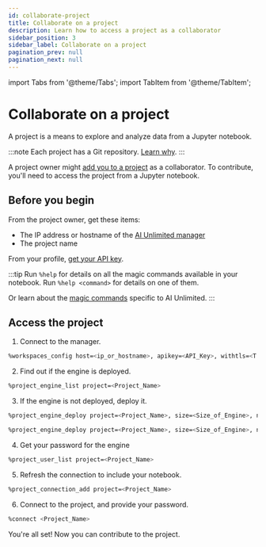 ```yaml
---
id: collaborate-project
title: Collaborate on a project
description: Learn how to access a project as a collaborator
sidebar_position: 3
sidebar_label: Collaborate on a project
pagination_prev: null
pagination_next: null
---
```


import Tabs from '@theme/Tabs';
import TabItem from '@theme/TabItem';

# Collaborate on a project

A project is a means to explore and analyze data from a Jupyter notebook. 

:::note
Each project has a Git repository. [Learn why](/docs/glossary.md#project-repository).
:::

A project owner might [add you to a project](../manage-ai-unlimited/add-collaborators.md) as a collaborator. To contribute, you'll need to access the project from a Jupyter notebook.


## Before you begin

From the project owner, get these items:
- The IP address or  hostname of the [AI Unlimited manager](/docs/glossary.md#ai-unlimited-manager)
- The project name

From your profile, [get your API key](/docs/explore-and-analyze-data/get-api-key.md). 

:::tip
Run `%help` for details on all the magic commands available in your notebook. Run `%help <command>` for details on one of them. 

Or learn about the [magic commands](/docs/explore-and-analyze-data/magic-commands.md) specific to AI Unlimited. 
:::


## Access the project

1. Connect to the manager.
```bash 
%workspaces_config host=<ip_or_hostname>, apikey=<API_Key>, withtls=<T|F>
```

2. Find out if the engine is deployed.
```bash 
%project_engine_list project=<Project_Name>
```

3. If the engine is not deployed, deploy it.
<Tabs>
<TabItem value="aws1" label="AWS">

```bash 
%project_engine_deploy project=<Project_Name>, size=<Size_of_Engine>, node=<Number_of_Nodes>, subnet=<Subnet_id>, region=<Region>, restore-<true|false>, prefixlist=<Prefix_List>, securitygroups=<Security_Group>, cidrs=<CIDR>, tags=<Tags>, iamrole=<IAM_Role>, roleprefix=<Role_Prefix>, permissionboundary=<Permission_Boundary>
```
</TabItem>
<TabItem value="azure" label="Azure">

```bash 
%project_engine_deploy project=<Project_Name>, size=<Size_of_Engine>, node=<Number_of_Nodes>, subnet=<Subnet_id>, region=<Region>, restore=<true|false>, network=<Network>, keyvault=<Key_Vault>, keyvaultresourcegroup=<>, networkresourcegroup=<>
```
</TabItem>
</Tabs>

4. Get your password for the engine
```bash
%project_user_list project=<Project_Name>
```

5. Refresh the connection to include your notebook.
```bash 
%project_connection_add project=<Project_Name>
```

6. Connect to the project, and provide your password.
```bash
%connect <Project_Name>
```

You're all set! Now you can contribute to the project.


